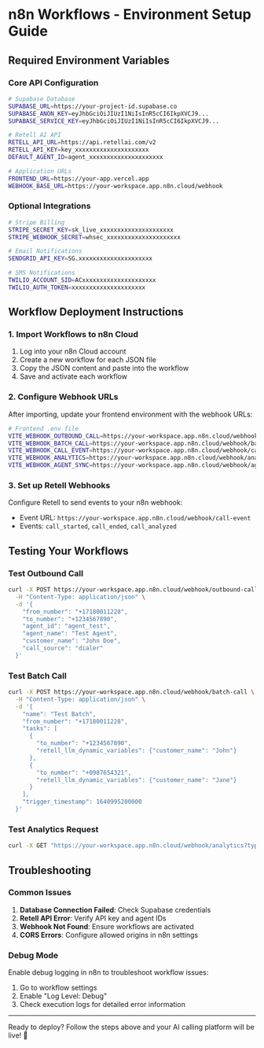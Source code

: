 # n8n Workflows - Environment Setup Guide

## Required Environment Variables

### Core API Configuration
```bash
# Supabase Database
SUPABASE_URL=https://your-project-id.supabase.co
SUPABASE_ANON_KEY=eyJhbGciOiJIUzI1NiIsInR5cCI6IkpXVCJ9...
SUPABASE_SERVICE_KEY=eyJhbGciOiJIUzI1NiIsInR5cCI6IkpXVCJ9...

# Retell AI API
RETELL_API_URL=https://api.retellai.com/v2
RETELL_API_KEY=key_xxxxxxxxxxxxxxxxxxxxx
DEFAULT_AGENT_ID=agent_xxxxxxxxxxxxxxxxxxxxx

# Application URLs
FRONTEND_URL=https://your-app.vercel.app
WEBHOOK_BASE_URL=https://your-workspace.app.n8n.cloud/webhook
```

### Optional Integrations
```bash
# Stripe Billing
STRIPE_SECRET_KEY=sk_live_xxxxxxxxxxxxxxxxxxxxx
STRIPE_WEBHOOK_SECRET=whsec_xxxxxxxxxxxxxxxxxxxxx

# Email Notifications
SENDGRID_API_KEY=SG.xxxxxxxxxxxxxxxxxxxxx

# SMS Notifications
TWILIO_ACCOUNT_SID=ACxxxxxxxxxxxxxxxxxxxxx
TWILIO_AUTH_TOKEN=xxxxxxxxxxxxxxxxxxxxx
```

## Workflow Deployment Instructions

### 1. Import Workflows to n8n Cloud
1. Log into your n8n Cloud account
2. Create a new workflow for each JSON file
3. Copy the JSON content and paste into the workflow
4. Save and activate each workflow

### 2. Configure Webhook URLs
After importing, update your frontend environment with the webhook URLs:
```bash
# Frontend .env file
VITE_WEBHOOK_OUTBOUND_CALL=https://your-workspace.app.n8n.cloud/webhook/outbound-call
VITE_WEBHOOK_BATCH_CALL=https://your-workspace.app.n8n.cloud/webhook/batch-call
VITE_WEBHOOK_CALL_EVENT=https://your-workspace.app.n8n.cloud/webhook/call-event
VITE_WEBHOOK_ANALYTICS=https://your-workspace.app.n8n.cloud/webhook/analytics
VITE_WEBHOOK_AGENT_SYNC=https://your-workspace.app.n8n.cloud/webhook/agent-sync
```

### 3. Set up Retell Webhooks
Configure Retell to send events to your n8n webhook:
- Event URL: `https://your-workspace.app.n8n.cloud/webhook/call-event`
- Events: `call_started`, `call_ended`, `call_analyzed`

## Testing Your Workflows

### Test Outbound Call
```bash
curl -X POST https://your-workspace.app.n8n.cloud/webhook/outbound-call \
  -H "Content-Type: application/json" \
  -d '{
    "from_number": "+17180011228",
    "to_number": "+1234567890",
    "agent_id": "agent_test",
    "agent_name": "Test Agent",
    "customer_name": "John Doe",
    "call_source": "dialer"
  }'
```

### Test Batch Call
```bash
curl -X POST https://your-workspace.app.n8n.cloud/webhook/batch-call \
  -H "Content-Type: application/json" \
  -d '{
    "name": "Test Batch",
    "from_number": "+17180011228",
    "tasks": [
      {
        "to_number": "+1234567890",
        "retell_llm_dynamic_variables": {"customer_name": "John"}
      },
      {
        "to_number": "+0987654321", 
        "retell_llm_dynamic_variables": {"customer_name": "Jane"}
      }
    ],
    "trigger_timestamp": 1640995200000
  }'
```

### Test Analytics Request
```bash
curl -X GET "https://your-workspace.app.n8n.cloud/webhook/analytics?type=daily"
```

## Troubleshooting

### Common Issues
1. **Database Connection Failed**: Check Supabase credentials
2. **Retell API Error**: Verify API key and agent IDs
3. **Webhook Not Found**: Ensure workflows are activated
4. **CORS Errors**: Configure allowed origins in n8n settings

### Debug Mode
Enable debug logging in n8n to troubleshoot workflow issues:
1. Go to workflow settings
2. Enable "Log Level: Debug"
3. Check execution logs for detailed error information

---

Ready to deploy? Follow the steps above and your AI calling platform will be live! 🚀